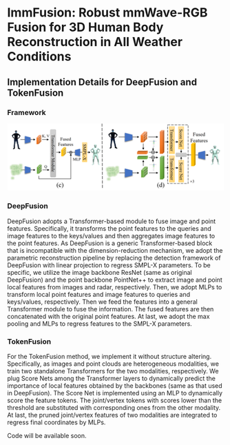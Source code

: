 # ImmFusion: Robust mmWave-RGB Fusion for 3D Human Body Reconstruction in All Weather Conditions

## Implementation Details for DeepFusion and TokenFusion
### Framework
![framework](imgs\framework.png)

### DeepFusion

DeepFusion adopts a Transformer-based module to fuse image and point features. Specifically, it transforms the point features to the queries and image features to the keys/values and then aggregates image features to the point features. As DeepFusion is a generic Transformer-based block that is incompatible with the dimension-reduction mechanism, we adopt the parametric reconstruction pipeline by replacing the detection framework of DeepFusion with linear projection to regress SMPL-X parameters. To be specific, we utilize the image backbone ResNet (same as original DeepFusion) and the point backbone PointNet++ to extract image and point local features from images and radar, respectively. Then, we adopt MLPs to transform local point features and image features to queries and keys/values, respectively. Then we feed the features into a general Transformer module to fuse the information. The fused features are then concatenated with the original point features. At last, we adopt the max pooling and MLPs to regress features to the SMPL-X parameters.

### TokenFusion

For the TokenFusion method, we implement it without structure altering. Specifically, as images and point clouds are heterogeneous modalities, we train two standalone Transformers for the two modalities, respectively. We plug Score Nets among the Transformer layers to dynamically predict the importance of local features obtained by the backbones (same as that used in DeepFusion). The Score Net is implemented using an MLP to dynamically score the feature tokens. The joint/vertex tokens with scores lower than the threshold are substituted with corresponding ones from the other modality. At last, the pruned joint/vertex features of two modalities are integrated to regress final coordinates by MLPs.

Code will be available soon.
